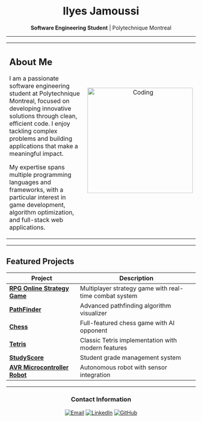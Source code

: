 <div align="center">
  <h1>Ilyes Jamoussi</h1>
  <p><strong>Software Engineering Student</strong> | Polytechnique Montreal</p>
</div>

---

<table>
<tr>
<td width="60%">

## About Me

I am a passionate software engineering student at Polytechnique Montreal, focused on developing innovative solutions through clean, efficient code. I enjoy tackling complex problems and building applications that make a meaningful impact.

My expertise spans multiple programming languages and frameworks, with a particular interest in game development, algorithm optimization, and full-stack web applications.

</td>
<td width="40%">
<div align="center">
<img alt="Coding" width="280" src="https://camo.githubusercontent.com/87af9a9fec730c94fc8b08eb21fa5ef6ab7831a67ba17bf8cc76696f6e4be1ef/68747470733a2f2f63646e2e6472696262626c652e636f6d2f75736572732f313138373833362f73637265656e73686f74732f363533393432392f70726f6772616d65722e676966">
</div>
</td>
</tr>
</table>

---

## Featured Projects

<div align="center">

| Project | Description |
|---------|-------------|
| **[RPG Online Strategy Game](https://github.com/Ilyes-Jamoussi/RPG-online-strategy-game)** | Multiplayer strategy game with real-time combat system |
| **[PathFinder](https://github.com/Ilyes-Jamoussi/PathFinder)** | Advanced pathfinding algorithm visualizer |
| **[Chess](https://github.com/Ilyes-Jamoussi/Chess)** | Full-featured chess game with AI opponent |
| **[Tetris](https://github.com/Ilyes-Jamoussi/Tetris)** | Classic Tetris implementation with modern features |
| **[StudyScore](https://github.com/Ilyes-Jamoussi/StudyScore)** | Student grade management system |
| **[AVR Microcontroller Robot](https://github.com/Ilyes-Jamoussi/AVR-Microcontroller-Robot)** | Autonomous robot with sensor integration |

</div>

---

<div align="center">

### Contact Information

[![Email](https://img.shields.io/badge/-Email-D14836?style=for-the-badge&logo=gmail&logoColor=white)](mailto:jamoussi.mail@gmail.com)
[![LinkedIn](https://img.shields.io/badge/-LinkedIn-0077B5?style=for-the-badge&logo=linkedin&logoColor=white)](https://www.linkedin.com/in/ilyes-jamoussi-b4aa94251/)
[![GitHub](https://img.shields.io/badge/-GitHub-181717?style=for-the-badge&logo=github&logoColor=white)](https://github.com/Ilyes-Jamoussi)

</div>
